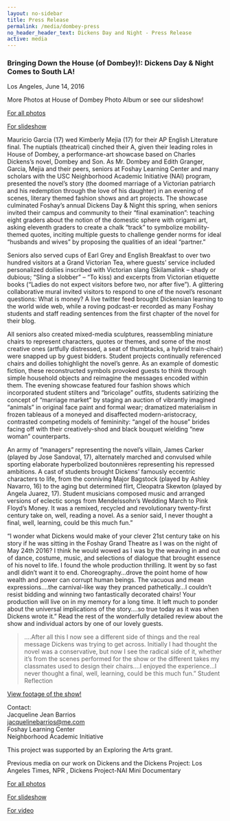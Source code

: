 ```yaml
---
layout: no-sidebar
title: Press Release
permalink: /media/dombey-press 
no_header_header_text: Dickens Day and Night - Press Release
active: media
---
```


<h3>Bringing Down the House (of Dombey)!: Dickens Day & Night Comes to South LA!</h3>
Los Angeles, June 14, 2016

More Photos at House of Dombey Photo Album or see our slideshow! 

<a href="https://drive.google.com/drive/u/1/folders/0B4k8GS0JJzaMY2FydS1mYVlCWVU" target="_blank">For all photos</a>

<a href="https://drive.google.com/file/d/0B1QMqM49_KcgNGU5Yk5NcThBdkk/view" target="_blank">For slideshow</a>
 
Mauricio Garcia (17) wed Kimberly Mejia (17) for their AP English Literature final. The nuptials (theatrical) cinched their A, given their leading roles in House of Dombey, a performance-art showcase based on Charles Dickens’s novel, Dombey and Son. As Mr. Dombey and Edith Granger, Garcia, Mejia and their peers, seniors at Foshay Learning Center and many scholars with the USC Neighborhood Academic Initiative (NAI) program, presented the novel’s story (the doomed marriage of a Victorian patriarch and his redemption through the love of his daughter) in an evening of scenes, literary themed fashion shows and art projects. The showcase culminated Foshay’s annual Dickens Day & Night this spring, when seniors invited their campus and community to their “final examination”: teaching eight graders about the notion of the domestic sphere with origami art, asking eleventh graders to create a chalk “track” to symbolize mobility-themed quotes, inciting multiple guests to challenge gender norms for ideal “husbands and wives” by proposing the qualities of an ideal “partner.” 

Seniors also served cups of Earl Grey and English Breakfast to over two hundred visitors at a Grand Victorian Tea, where guests’ service included personalized doilies inscribed with Victorian slang (Skilamalink – shady or dubious; “Sling a slobber” – “To kiss) and excerpts from Victorian etiquette books (“Ladies do not expect visitors before two, nor after five”). A glittering collaborative mural invited visitors to respond to one of the novel’s resonant questions: What is money? A live twitter feed brought Dickensian learning to the world wide web, while a roving podcast-er recorded as many Foshay students and staff reading sentences from the first chapter of the novel for their blog.

All seniors also created mixed-media sculptures, reassembling miniature chairs to represent characters, quotes or themes, and some of the most creative ones (artfully distressed, a seat of thumbtacks, a hybrid train-chair) were snapped up by guest bidders. Student projects continually referenced chairs and doilies tohighlight the novel’s genre. As an example of domestic fiction, these reconstructed symbols provoked guests to think through simple household objects and reimagine the messages encoded within them. The evening showcase featured four fashion shows which incorporated student stilters and “bricolage” outfits, students satirizing the concept of “marriage market” by staging an auction of vibrantly imagined “animals” in original face paint and formal wear; dramatized materialism in frozen tableaus of a moneyed and disaffected modern-aristocracy, contrasted competing models of femininity: “angel of the house” brides facing off with their creatively-shod and black bouquet wielding “new woman” counterparts. 

An army of “managers” representing the novel’s villain, James Carker (played by Jose Sandoval, 17), alternately marched and convulsed while sporting elaborate hyperbolized boutonnières representing his repressed ambitions. A cast of students brought Dickens’ famously eccentric characters to life, from the conniving Major Bagstock (played by Ashley Navarro, 16) to the aging but determined flirt, Cleopatra Skewton (played by Angela Juarez, 17). Student musicians composed music and arranged versions of eclectic songs from Mendelssohn’s Wedding March to Pink Floyd’s Money. It was a remixed, recycled and revolutionary twenty-first century take on, well, reading a novel. As a senior said, I never thought a final, well, learning, could be this much fun.”

“I wonder what Dickens would make of your clever 21st century take on his story if he was sitting in the Foshay Grand Theatre as I was on the night of May 24th 2016? I think he would wowed as I was by the weaving in and out of dance, costume, music, and selections of dialogue that brought essence of his novel to life. I found the whole production thrilling. It went by so fast andI didn’t want it to end. Choreography…drove the point home of how wealth and power can corrupt human beings. The vacuous and mean expressions….the carnival-like way they pranced pathetically…I couldn’t resist bidding and winning two fantastically decorated chairs! Your production will live on in my memory for a long time. It left much to ponder about the universal implications of the story….so true today as it was when Dickens wrote it.” Read the rest of the wonderfully detailed review about the show and individual actors by one of our lovely guests.

<blockquote>….After all this I now see a different side of things and the real message Dickens was trying to get across. Initially I had thought the novel was a conservative, but now I see the radical side of it, whether it’s from the scenes performed for the show or the different takes my classmates used to design their chairs….I enjoyed the experience…I never thought a final, well, learning, could be this much fun.” Student Reflection
</blockquote>

<a href="https://www.youtube.com/watch?v=XVpvCSVmMrM" target="_blank">View footage of the show!</a>

Contact:<br>
Jacqueline Jean Barrios<br>
jacquelinebarrios@me.com<br>
Foshay Learning Center<br>
Neighborhood Academic Initiative

This project was supported by an Exploring the Arts grant. 

Previous media on our work on Dickens and the Dickens Project: Los Angeles Times, NPR , Dickens Project-NAI Mini Documentary

<a href="https://drive.google.com/drive/u/1/folders/0B4k8GS0JJzaMY2FydS1mYVlCWVU" target="_blank">For all photos</a>

<a href="https://drive.google.com/file/d/0B1QMqM49_KcgNGU5Yk5NcThBdkk/view" target="_blank">For slideshow</a>

<a href="https://www.youtube.com/watch?v=XVpvCSVmMrM" target="_blank">For video</a>